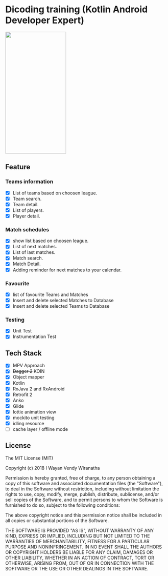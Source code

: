 # Dicoding training (Kotlin Android Developer Expert)

<img src="https://github.com/vendywira/kotlin-android/blob/master/screenshot/screen-capture.gif" width="190" height="380" />


## Feature
### Teams information
- [x] List of teams based on choosen league.
- [x] Team search.
- [x] Team detail.
- [x] List of players.
- [x] Player detail.

### Match schedules
 - [x] show list based on choosen league.
 - [x] List of next matches.
 - [x] List of last matches.
 - [x] Match search.
 - [x] Match Detail.
 - [x] Adding reminder for next matches to your calendar.

### Favourite
 - [x] list of favourite Teams and Matches
 - [x] Insert and delete selected Matches to Database
 - [x] Insert and delete selected Teams to Database

### Testing
 - [x] Unit Test
 - [x] Instrumentation Test

## Tech Stack
- [x] MPV Approach
- [x] ~~Dagger 2~~ KOIN
- [x] Object mapper
- [x] Kotlin
- [x] RxJava 2 and RxAndroid
- [x] Retrofit 2
- [x] Anko
- [x] Glide
- [x] lottie animation view
- [x] mockito unit testing
- [x] idling resource
- [ ] cache layer / offline mode

## License
The MIT License (MIT)

Copyright (c) 2018 I Wayan Vendy Wiranatha

Permission is hereby granted, free of charge, to any person obtaining a copy of this software and associated documentation files (the "Software"), to deal in the Software without restriction, including without limitation the rights to use, copy, modify, merge, publish, distribute, sublicense, and/or sell copies of the Software, and to permit persons to whom the Software is furnished to do so, subject to the following conditions:

The above copyright notice and this permission notice shall be included in all copies or substantial portions of the Software.

THE SOFTWARE IS PROVIDED "AS IS", WITHOUT WARRANTY OF ANY KIND, EXPRESS OR IMPLIED, INCLUDING BUT NOT LIMITED TO THE WARRANTIES OF MERCHANTABILITY, FITNESS FOR A PARTICULAR PURPOSE AND NONINFRINGEMENT. IN NO EVENT SHALL THE AUTHORS OR COPYRIGHT HOLDERS BE LIABLE FOR ANY CLAIM, DAMAGES OR OTHER LIABILITY, WHETHER IN AN ACTION OF CONTRACT, TORT OR OTHERWISE, ARISING FROM, OUT OF OR IN CONNECTION WITH THE SOFTWARE OR THE USE OR OTHER DEALINGS IN THE SOFTWARE.
